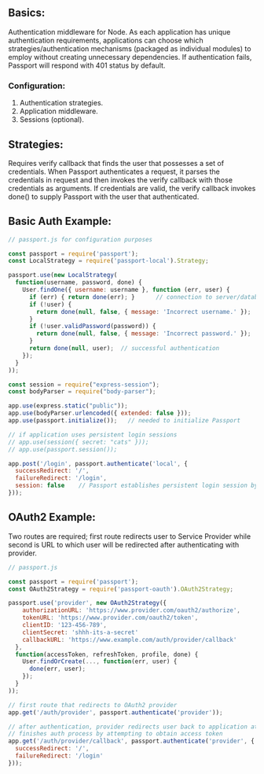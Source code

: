 ## Basics:
Authentication middleware for Node. As each application has unique authentication requirements, applications can choose which strategies/authentication mechanisms (packaged as individual modules) to employ without creating unnecessary dependencies. If authentication fails, Passport will respond with 401 status by default. 

### Configuration:
1) Authentication strategies.
2) Application middleware.
3) Sessions (optional).

## Strategies:
Requires verify callback that finds the user that possesses a set of credentials. When Passport authenticates a request, it parses the credentials in request and then invokes the verify callback with those credentials as arguments. If credentials are valid, the verify callback invokes done() to supply Passport with the user that authenticated.

## Basic Auth Example:
```js
// passport.js for configuration purposes

const passport = require('passport');
const LocalStrategy = require('passport-local').Strategy;

passport.use(new LocalStrategy(
  function(username, password, done) {
    User.findOne({ username: username }, function (err, user) {
      if (err) { return done(err); }      // connection to server/database failure
      if (!user) {
        return done(null, false, { message: 'Incorrect username.' });
      }
      if (!user.validPassword(password)) {
        return done(null, false, { message: 'Incorrect password.' });
      }
      return done(null, user);  // successful authentication
    });
  }
));
```

```js
const session = require("express-session");
const bodyParser = require("body-parser");

app.use(express.static("public"));
app.use(bodyParser.urlencoded({ extended: false }));
app.use(passport.initialize());   // needed to initialize Passport

// if application uses persistent login sessions
// app.use(session({ secret: "cats" }));
// app.use(passport.session());

app.post('/login', passport.authenticate('local', {
  successRedirect: '/',
  failureRedirect: '/login',
  session: false    // Passport establishes persistent login session by default; however, API do not use sessions
}));

```

## OAuth2 Example:
Two routes are required; first route redirects user to Service Provider while second is URL to which user will be redirected after authenticating with provider.

```js
// passport.js

const passport = require('passport');
const OAuth2Strategy = require('passport-oauth').OAuth2Strategy;

passport.use('provider', new OAuth2Strategy({
    authorizationURL: 'https://www.provider.com/oauth2/authorize',
    tokenURL: 'https://www.provider.com/oauth2/token',
    clientID: '123-456-789',
    clientSecret: 'shhh-its-a-secret'
    callbackURL: 'https://www.example.com/auth/provider/callback'
  },
  function(accessToken, refreshToken, profile, done) {
    User.findOrCreate(..., function(err, user) {
      done(err, user);
    });
  }
));
```

```js
// first route that redirects to OAuth2 provider
app.get('/auth/provider', passport.authenticate('provider'));   

// after authentication, provider redirects user back to application at second route
// finishes auth process by attempting to obtain access token
app.get('/auth/provider/callback', passport.authenticate('provider', { 
  successRedirect: '/',
  failureRedirect: '/login'
}));
```
